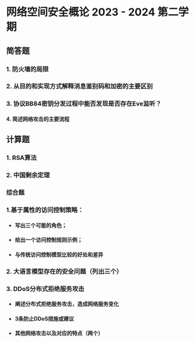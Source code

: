 # 网络空间安全概论 2023 - 2024 第二学期

## 简答题

 ### 1. 防火墙的局限

### 2. 从目的和实现方式解释消息鉴别码和加密的主要区别

### 3. 协议BB84密钥分发过程中能否发现是否存在Eve监听？

#### 4. 简述网络攻击的主要流程

## 计算题

### 1. RSA算法

### 2. 中国剩余定理

### 综合题

### 1.基于属性的访问控制策略：

+ #### 写出三个可能的角色；

+ #### 给出一个访问控制规则示例；

+ #### 与传统访问控制模型比较的好处和差异

### 2. 大语言模型存在的安全问题（列出三个）

### 3. DDoS分布式拒绝服务攻击 

+ #### 阐述分布式拒绝服务攻击，造成网络服务变化

+ #### 3条防止DDoS措施或建议

+ #### 其他网络攻击以及对应的特点（两个）



